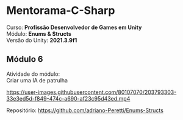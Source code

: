 # Mentorama-C-Sharp

Curso: **Profissão Desenvolvedor de Games em Unity**<br/>
Módulo: **Enums & Structs**<br/>
Versão do Unity: **2021.3.9f1**<br/>

## Módulo 6

Atividade do módulo:<br/>
Criar uma IA de patrulha<br/>


https://user-images.githubusercontent.com/80107070/203793303-33e3ed5d-f849-474c-a690-af23c95d43ed.mp4


Repositório: https://github.com/adriano-Peretti/Enums-Structs
